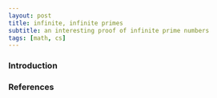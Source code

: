 ```yaml
---
layout: post
title: infinite, infinite primes
subtitle: an interesting proof of infinite prime numbers
tags: [math, cs]
---
```


### Introduction



### References

>
>
>